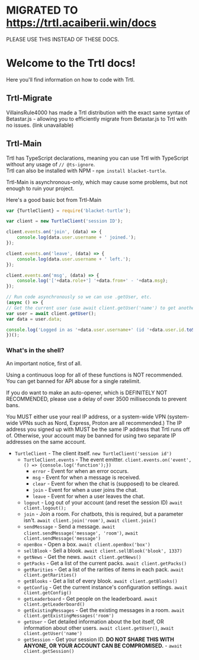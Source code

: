 # MIGRATED TO https://trtl.acaiberii.win/docs
PLEASE USE THIS INSTEAD OF THESE DOCS.

# Welcome to the Trtl docs!
Here you'll find information on how to code with Trtl.

## Trtl-Migrate
VillainsRule4000 has made a Trtl distribution with the exact same syntax of Betastar.js - allowing you to efficiently migrate from Betastar.js to Trtl with no issues. (link unavailable)

## Trtl-Main
Trtl has TypeScript declarations, meaning you can use Trtl with TypeScript without any usage of ```// @ts-ignore```.  
Trtl can also be installed with NPM - ```npm install blacket-turtle```.

Trtl-Main is asynchronous-only, which may cause some problems, but not enough to ruin your project.

Here's a good basic bot from Trtl-Main

```js
var {TurtleClient} = require('blacket-turtle');

var client = new TurtleClient('session ID');

client.events.on('join', (data) => {
    console.log(data.user.username + ' joined.');
});

client.events.on('leave', (data) => {
    console.log(data.user.username + ' left.');
});

client.events.on('msg', (data) => {
    console.log('['+data.role+'] '+data.from+' - '+data.msg);
});

// Run code asynchronously so we can use .getUser, etc.
(async () => {
// Get the current user (use await client.getUser('name') to get another user). Returns an axios request object directly.
var user = await client.getUser();
var data = user.data;

console.log('Logged in as '+data.user.username+' (id '+data.user.id.toString()+')');
})();
```

### What's in the shell?
An important notice, first of all.

Using a continuous loop for all of these functions is NOT recommended. You can get banned for API abuse for a single ratelimit.

If you do want to make an auto-opener, which is DEFINITELY NOT RECOMMENDED, please use a delay of over 3500 milliseconds to prevent bans.

You MUST either use your real IP address, or a system-wide VPN (system-wide VPNs such as Nord, Express, Proton are all recommended.) The IP address you signed up with MUST be the same IP address that Trtl runs off of. Otherwise, your account may be banned for using two separate IP addresses on the same account.

- ```TurtleClient``` - The client itself. ```new TurtleClient('session id')```   
    - ```TurtleClient.events``` - The event emitter. ```client.events.on('event', () => {console.log('function');})```
        - ```error``` - Event for when an error occurs.
        - ```msg``` - Event for when a message is received.
        - ```clear``` - Event for when the chat is (supposed) to be cleared.
        - ```join``` - Event for when a user joins the chat.
        - ```leave``` - Event for when a user leaves the chat.
    - ```logout``` - Log out of your account (and reset the session ID) ```await client.logout();```
    - ```join``` - Join a room. For chatbots, this is required, but a parameter isn't. ```await client.join('room')```, ```await client.join()```
    - ```sendMessage``` - Send a message. ```await client.sendMessage('message', 'room')```, ```await client.sendMessage('message')```
    - ```openBox``` - Open a box. ```await client.openBox('box')```
    - ```sellBlook``` - Sell a blook. ```await client.sellBlook('blook', 1337)```
    - ```getNews``` - Get the news. ```await client.getNews()```
    - ```getPacks``` - Get a list of the current packs. ```await client.getPacks()```
    - ```getRarities``` - Get a list of the rarities of items in each pack. ```await client.getRarities()```
    - ```getBlooks``` - Get a list of every blook. ```await client.getBlooks()```
    - ```getConfig``` - Get the current instance's configuration settings. ```await client.getConfig()```
    - ```getLeaderboard``` - Get people on the leaderboard. ```await client.getLeaderboard()```
    - ```getExistingMessages``` - Get the existing messages in a room. ```await client.getExistingMessages('room')```
    - ```getUser``` - Get detailed information about the bot itself, OR information about other users. ```await client.getUser()```, ```await client.getUser('name')```
    - ```getSession``` - Get your session ID. **DO NOT SHARE THIS WITH ANYONE, OR YOUR ACCOUNT CAN BE COMPROMISED.** - ```await client.getSession()```
